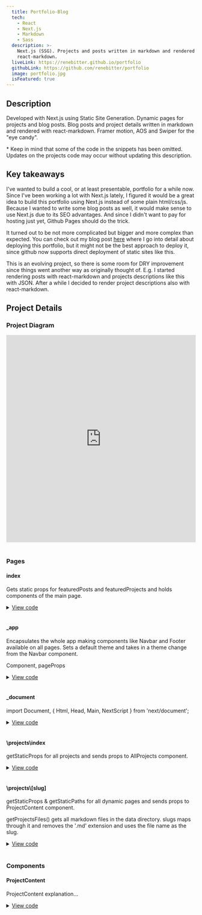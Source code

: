 ```yaml
---
  title: Portfolio-Blog
  tech:
    - React
    - Next.js
    - Markdown
    - Sass
  description: >-
    Next.js (SSG). Projects and posts written in markdown and rendered with
    react-markdown.
  liveLink: https://renebitter.github.io/portfolio
  githubLink: https://github.com/renebitter/portfolio
  image: portfolio.jpg
  isFeatured: true
---
```


## Description

Developed with Next.js using Static Site Generation. Dynamic pages for
projects and blog posts. Blog posts and project details written in markdown and rendered with
react-markdown. Framer motion, AOS and Swiper for the "eye candy".

\* Keep in mind that some of the code in the snippets has been omitted. Updates on the projects code may occur without updating this description.

## Key takeaways

I've wanted to build a cool, or at least presentable, portfolio for a while now. Since I've been working a lot with Next.js lately, I figured it would be a great idea to build this portfolio using Next.js instead of some plain html/css/js. Because I wanted to write some blog posts as well, it would make sense to use Next.js due to its SEO advantages. And since I didn't want to pay for hosting just yet, Github Pages should do the trick.

It turned out to be not more complicated but bigger and more complex than expected. You can check out my blog post [<ins>here</ins>](/portfolio/posts/static-site-to-github-pages) where I go into detail about deploying this portfolio, but it might not be the best approach to deploy it, since github now supports direct deployment of static sites like this.

This is an evolving project, so there is some room for DRY improvement since things went another way as originally thought of. E.g. I started rendering posts with react-markdown and projects descriptions like this with JSON. After a while I decided to render project descriptions also with react-markdown.

## Project Details

### Project Diagram

<iframe style="border:none" width="100%" height="550" src="https://whimsical.com/embed/AWZSFKT3Fa9k2NRcFMPDH9"></iframe>
<br />
<br />

### Pages

#### index

Gets static props for featuredPosts and featuredProjects and holds components of the main page.

<details>

  <summary>
    <ins>View code</ins>
    <span>
      <i class="fa-solid fa-angle-down"></i>
    </span>
  </summary>

```jsx
export default function Home(props) {
  return (
    <>
      <Head>
        // <title>
        // <meta/>
      </Head>
      <Hero />
      <FeaturedProjects featuredProjects={props.featuredProjects} />
      <FeaturedPosts posts={props.posts} />
      <About />
    </>
  );
}

export const getStaticProps = () => {
  const featuredPosts = getFeaturedPosts();
  const featuredProjects = getFeaturedProjects();

  return {
    props: {
      posts: featuredPosts,
      featuredProjects: featuredProjects,
    },
  };
};
```

</details>
<br />

#### \_app

Encapsulates the whole app making components like Navbar and Footer available on all pages. Sets a default theme and takes in a theme change from the Navbar component.

Component, pageProps

<details>

  <summary>
    <ins>View code</ins>
    <span>
      <i class="fa-solid fa-angle-down"></i>
    </span>
  </summary>

```jsx
function MyApp({ Component, pageProps }) {
  const [theme, setTheme] = useState('dark');
  return (
    <>
      <div className='app' data-theme={theme}>
        <Navbar theme={setTheme}>
          <Head>
            <meta
              name='viewport'
              content='width=device-width, initial-scale=1'
            />
            <link rel='shortcut icon' href='/portfolio/favicon.ico' />
          </Head>
          <Component {...pageProps} currentTheme={theme} />
          <Footer />
        </Navbar>
      </div>
    </>
  );
}
```

</details>
<br />

#### \_document

import Document, { Html, Head, Main, NextScript } from 'next/document';

<details>

  <summary>
    <ins>View code</ins>
    <span>
      <i class="fa-solid fa-angle-down"></i>
    </span>
  </summary>

```jsx
import Document, { Html, Head, Main, NextScript } from 'next/document';

class MyDocument extends Document {
  render() {
    return (
      <Html lang='en'>
        <Head>
          // <link />
        </Head>
        <body>
          <Main />
          <NextScript />
        </body>
      </Html>
    );
  }
}

export default MyDocument;
```

</details>
<br />

#### \projects\index

getStaticProps for all projects and sends props to AllProjects component.

<details>

  <summary>
    <ins>View code</ins>
    <span>
      <i class="fa-solid fa-angle-down"></i>
    </span>
  </summary>

```jsx
const Projects = (props) => {
  const { projects } = props;

  return (
    <>
      // <Head>
      <AllProjects projects={projects} />
    </>
  );
};
export default Projects;

export const getStaticProps = (context) => {
  const allProjects = getAllProjects();

  return {
    props: {
      projects: allProjects,
    },
  };
};
```

</details>
<br />

#### \projects\\[slug]

getStaticProps & getStaticPaths for all dynamic pages and sends props to ProjectContent component.

getProjectsFiles() gets all markdown files in the data directory. slugs maps through it and removes the '.md' extension and uses the file name as the slug.

<details>

  <summary>
    <ins>View code</ins>
    <span>
      <i class="fa-solid fa-angle-down"></i>
    </span>
  </summary>

```jsx
const ProjectDetailPage = (props) => {
  const { project, currentTheme } = props;

  return (
    <>
      // <Head>
      <ProjectContent project={project} currentTheme={currentTheme} />
    </>
  );
};

export const getStaticProps = (context) => {
  const { params } = context;
  const { slug } = params;
  const projectData = getProjectData(slug);

  return {
    props: {
      project: projectData,
    },
    revalidate: 600,
  };
};

export const getStaticPaths = () => {
  const projectsFilenames = getProjectsFiles();
  const slugs = projectsFilenames.map((fileName) =>
    fileName.replace(/\.md$/, '')
  );

  return {
    paths: slugs.map((slug) => ({ params: { slug: slug } })),
    fallback: false,
  };
};

export default ProjectDetailPage;
```

</details>
<br />

### Components

#### ProjectContent

ProjectContent explanation...

<details>

  <summary>
    <ins>View code</ins>
    <span>
      <i class="fa-solid fa-angle-down"></i>
    </span>
  </summary>

```jsx
import ReactMarkdown from 'react-markdown';
import rehypeRaw from 'rehype-raw';
import { Prism as SyntaxHighlighter } from 'react-syntax-highlighter';
import {
  atomDark,
  solarizedlight,
} from 'react-syntax-highlighter/dist/cjs/styles/prism';

import Image from 'next/image';
import classes from './projectContent.module.scss';
import Link from 'next/link';

import { motion } from 'framer-motion';
import { Swiper, SwiperSlide } from 'swiper/react';
import { Navigation } from 'swiper';
import 'swiper/css';
import 'swiper/css/pagination';
import 'swiper/css/navigation';

const ProjectContent = (props) => {
  const { project, currentTheme } = props;
  const content = project.content;

  const customRenderers = {
    code(code) {
      const { className, children } = code;
      const language = className.split('-')[1]; // className is something like language-js => We need the "js" part here

      return (
        <>
          {currentTheme === 'dark' ? (
            <SyntaxHighlighter
              showLineNumbers
              language={language}
              style={atomDark}
              // eslint-disable-next-line react/no-children-prop
              children={children}
            />
          ) : (
            <SyntaxHighlighter
              showLineNumbers
              language={language}
              style={solarizedlight}
              // eslint-disable-next-line react/no-children-prop
              children={children}
            />
          )}
        </>
      );
    },
  };

  return (
    <div className={classes.projectDetail}>
      <div className='container section mvh-100 projectDetail'>
        <Link href='/projects/'>
          <motion.button
            whileHover={{ scale: 1.1 }}
            whileTap={{ scale: 0.9 }}
            className='btn btn-filled'>
            View All Projects
          </motion.button>
        </Link>

        <div className={classes.card}>
          <div className={classes.projectLinks}>
            {project.githubLink && (
              <a href={project.githubLink} target='_blank' rel='noreferrer'>
                <i className='fab fa-github'></i>
                Github
              </a>
            )}
            {project.liveLink && (
              <a href={project.liveLink} target='_blank' rel='noreferrer'>
                <i className='fas fa-link'></i>
                Website
              </a>
            )}
          </div>

          <h1>{project.title}</h1>
          <small>
            {Array.isArray(project.tech)
              ? project.tech.join(', ')
              : project.tech}
          </small>

          {project.image && (
            <div className={classes.projectImage}>
              <Image
                src={`../../portfolio/images/projects/${project.image}`}
                width={500}
                height={360}
                alt=''
              />
            </div>
          )}

          <ReactMarkdown
            components={customRenderers}
            rehypePlugins={[rehypeRaw]}>
            {content}
          </ReactMarkdown>

          {project.screenshots && (
            <div className='mb-50'>
              <h2>Screenshots</h2>
              <Swiper
                rewind={true}
                grabCursor={true}
                modules={[Navigation]}
                navigation={true}
                className='mySwiper'>
                {project.screenshots.map((screenshot, index) => (
                  <SwiperSlide key={index}>
                    <Image
                      src={`../../portfolio/images/projects/${project.slug}/${screenshot.screenshot}`}
                      width={1000}
                      height={700}
                      alt={screenshot.description}
                    />
                    <div className={classes.description}>
                      {index + 1}. {screenshot.description}
                    </div>
                  </SwiperSlide>
                ))}
              </Swiper>
            </div>
          )}
        </div>
      </div>
    </div>
  );
};

export default ProjectContent;
```

</details>
<br />
